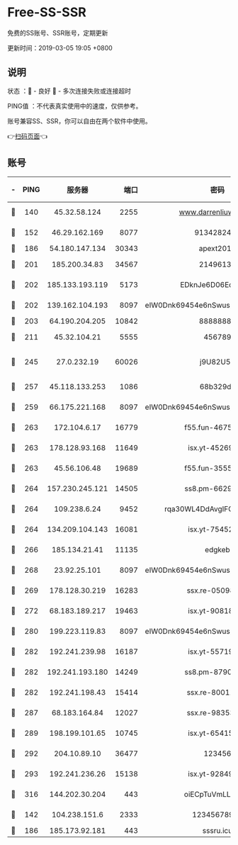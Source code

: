 # Free-SS-SSR

免费的SS账号、SSR账号，定期更新

更新时间：2019-03-05 19:05 +0800

## 说明

状态     ：🙂 - 良好 🙁 - 多次连接失败或连接超时

PING值   ：不代表真实使用中的速度，仅供参考。

账号兼容SS、SSR，你可以自由在两个软件中使用。

👉[扫码页面](https://liesauer.github.io/free-ss-ssr.github.io/)👈

## 账号

|-|PING|服务器|端口|密码|加密方式|区域|
|:----:|:----:|:-----:|-----:|:----:|:----:|:----:|
|🙂|140|45.32.58.124|2255|www.darrenliuwei.com|aes-256-cfb|JP|
|🙂|152|46.29.162.169|8077|9134282479|aes-256-cfb|RU|
|🙂|186|54.180.147.134|30343|apext2019|chacha20|KR|
|🙂|201|185.200.34.83|34567|21496138|aes-256-cfb|US|
|🙂|202|185.133.193.119|5173|EDknJe6D06EoWDaw|aes-256-cfb|US|
|🙂|202|139.162.104.193|8097|eIW0Dnk69454e6nSwuspv9DmS201tQ0D|aes-256-cfb|JP|
|🙂|203|64.190.204.205|10842|88888888|rc4-md5|US|
|🙂|211|45.32.104.21|5555|456789|aes-256-cfb|SG|
|🙂|245|27.0.232.19|60026|j9U82U53|xchacha20-ietf-poly1305|HK|
|🙂|257|45.118.133.253|1086|68b329da|aes-256-cfb|SG|
|🙂|259|66.175.221.168|8097|eIW0Dnk69454e6nSwuspv9DmS201tQ0D|aes-256-cfb|US|
|🙂|263|172.104.6.17|16779|f55.fun-46758883|aes-256-cfb|US|
|🙂|263|178.128.93.168|11649|isx.yt-45269107|aes-256-cfb|SG|
|🙂|263|45.56.106.48|19689|f55.fun-35553896|aes-256-cfb|US|
|🙂|264|157.230.245.121|14505|ss8.pm-66291298|aes-256-cfb|SG|
|🙂|264|109.238.6.24|9452|rqa30WL4DdAvgIFG6Fs3znzTa|aes-256-cfb|FR|
|🙂|264|134.209.104.143|16081|isx.yt-75452571|aes-256-cfb|SG|
|🙂|266|185.134.21.41|11135|edgkeb|aes-256-cfb|GB|
|🙂|268|23.92.25.101|8097|eIW0Dnk69454e6nSwuspv9DmS201tQ0D|aes-256-cfb|US|
|🙂|269|178.128.30.219|16283|ssx.re-05098737|aes-256-cfb|SG|
|🙂|272|68.183.189.217|19463|isx.yt-90818322|aes-256-cfb|SG|
|🙂|280|199.223.119.83|8097|eIW0Dnk69454e6nSwuspv9DmS201tQ0D|aes-256-cfb|US|
|🙂|282|192.241.239.98|16187|isx.yt-55719199|aes-256-cfb|US|
|🙂|282|192.241.193.180|14249|ss8.pm-87905446|aes-256-cfb|US|
|🙂|282|192.241.198.43|15414|ssx.re-80011853|aes-256-cfb|US|
|🙂|287|68.183.164.84|12027|ssx.re-98353695|aes-256-cfb|US|
|🙂|289|198.199.101.65|10745|isx.yt-65415460|aes-256-cfb|US|
|🙂|292|204.10.89.10|36477|123456|aes-256-cfb|US|
|🙂|293|192.241.236.26|15138|isx.yt-92849961|aes-256-cfb|US|
|🙂|316|144.202.30.204|443|oiECpTuVmLLxk4Ts|aes-256-cfb|US|
|🙂|142|104.238.151.6|2333|12345678900|aes-256-cfb|JP|
|🙁|186|185.173.92.181|443|sssru.icu|rc4-md5|RU|
